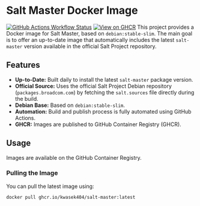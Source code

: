 # Salt Master Docker Image

[![GitHub Actions Workflow Status](https://img.shields.io/github/actions/workflow/status/kwasek404/salt-master/build-salt-master.yml?branch=main&label=Build%20Status)](https://github.com/kwasek404/salt-master/actions/workflows/build-salt-master.yml)
[![View on GHCR](https://img.shields.io/badge/ghcr.io-kwasek404%2Fsalt--master-blue)](https://ghcr.io/kwasek404/salt-master)
This project provides a Docker image for Salt Master, based on `debian:stable-slim`. The main goal is to offer an up-to-date image that automatically includes the latest `salt-master` version available in the official Salt Project repository.

## Features

* **Up-to-Date:** Built daily to install the latest `salt-master` package version.
* **Official Source:** Uses the official Salt Project Debian repository (`packages.broadcom.com`) by fetching the `salt.sources` file directly during the build.
* **Debian Base:** Based on `debian:stable-slim`.
* **Automation:** Build and publish process is fully automated using GitHub Actions.
* **GHCR:** Images are published to GitHub Container Registry (GHCR).

## Usage

Images are available on the GitHub Container Registry.

### Pulling the Image

You can pull the latest image using:

```bash
docker pull ghcr.io/kwasek404/salt-master:latest